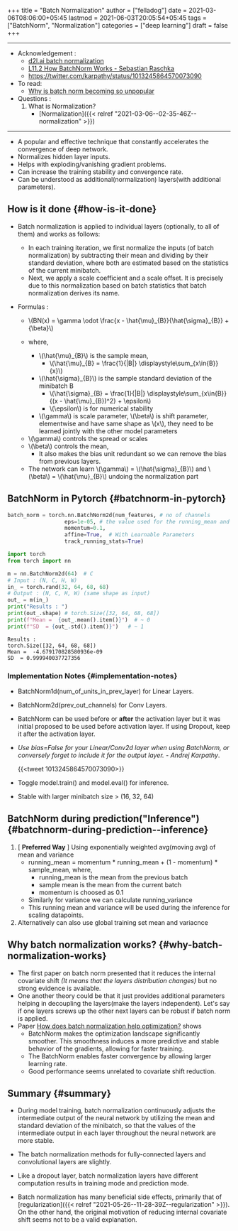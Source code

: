 +++
title = "Batch Normalization"
author = ["felladog"]
date = 2021-03-06T08:06:00+05:45
lastmod = 2021-06-03T20:05:54+05:45
tags = ["BatchNorm", "Normalization"]
categories = ["deep learning"]
draft = false
+++

---

-   Acknowledgement :
    -   [d2l.ai batch normalization](https://d2l.ai/chapter%5Fconvolutional-modern/batch-norm.html)
    -   [L11.2 How BatchNorm Works - Sebastian Raschka](https://www.youtube.com/watch?v=34PDIFvvESc&list=PLTKMiZHVd%5F2KJtIXOW0zFhFfBaJJilH51&index=83)
    -   <https://twitter.com/karpathy/status/1013245864570073090>
-   To read:
    -   [Why is batch norm becoming so unpopular](https://www.reddit.com/r/MachineLearning/comments/nnivo6/d%5Fwhy%5Fis%5Fbatch%5Fnorm%5Fbecoming%5Fso%5Funpopular/)
-   Questions :
    1.  What is Normalization?
        -   [Normalization]({{< relref "2021-03-06--02-35-46Z--normalization" >}})

---

-   A popular and effective technique that constantly accelerates the convergence of deep network.
-   Normalizes hidden layer inputs.
-   Helps with exploding/vanishing gradient problems.
-   Can increase the training stability and convergence rate.
-   Can be understood as additional(normalization) layers(with additional parameters).


## How is it done {#how-is-it-done}

-   Batch normalization is applied to individual layers (optionally, to all of them) and works as follows:
    -   In each training iteration, we first normalize the inputs (of batch normalization) by subtracting their mean and dividing by their standard deviation, where both are estimated based on the statistics of the current minibatch.
    -   Next, we apply a scale coefficient and a scale offset. It is precisely due to this normalization based on batch statistics that batch normalization derives its name.

-   Formulas :

    -   \\(BN(x) = \gamma \odot \frac{x - \hat{\mu}\_{B}}{\hat{\sigma}\_{B}} + {\beta}\\)

    -   where,
        -   \\(\hat{\mu}\_{B}\\) is the sample mean,
            -   \\(\hat{\mu}\_{B}  = \frac{1}{|B|} \displaystyle\sum\_{x\in{B}} {x}\\)
        -   \\(\hat{\sigma}\_{B}\\) is the sample standard deviation of the minibatch B
            -   \\(\hat{\sigma}\_{B} = \frac{1}{|B|} \displaystyle\sum\_{x\in{B}} {(x - \hat{\mu}\_{B})^2} + \epsilon\\)
            -   \\(\epsilon\\) is for numerical stability
        -   \\(\gamma\\) is scale parameter, \\(\beta\\) is shift parameter, elementwise and have same shape as \\(x\\), they need to be learned jointly with the other model parameters

    <!--listend-->

    -   \\(\gamma\\) controls the spread or scales
    -   \\(\beta\\) controls the mean,
        -   It also makes the bias unit redundant so we can remove the bias from previous layers.
    -   The network can learn \\(\gamma\\) = \\(\hat{\sigma}\_{B}\\) and \\(\beta\\) = \\(\hat{\mu}\_{B}\\) undoing the normalization part


## BatchNorm in Pytorch {#batchnorm-in-pytorch}

```python
batch_norm = torch.nn.BatchNorm2d(num_features, # no of channels
				  eps=1e-05, # the value used for the running_mean and running_var computation.
				  momentum=0.1,
				  affine=True,  # With Learnable Parameters
				  track_running_stats=True)
```

```python
import torch
from torch import nn

m = nn.BatchNorm2d(64)  # C
# Input : (N, C, H, W)
in_ = torch.rand(32, 64, 68, 68)
# Output : (N, C, H, W) (same shape as input)
out_ = m(in_)
print("Results : ")
print(out_.shape) # torch.Size([32, 64, 68, 68])
print(f"Mean =  {out_.mean().item()}")  # ~ 0
print(f"SD  = {out_.std().item()}")   # ~ 1
```

```text
Results :
torch.Size([32, 64, 68, 68])
Mean =  -4.679170828580936e-09
SD  = 0.999940037727356
```


### Implementation Notes {#implementation-notes}

-   BatchNorm1d(num\_of\_units\_in\_prev\_layer) for Linear Layers.
-   BatchNorm2d(prev\_out\_channels) for Conv Layers.
-   BatchNorm can be used before or **after** the activation layer but it was initial proposed to be used before activation layer. If using Dropout, keep it after the activation layer.
-   _Use bias=False for your Linear/Conv2d layer when using BatchNorm, or conversely forget to include it for the output layer. - Andrej Karpathy_.

    {{<tweet 1013245864570073090>}}

-   Toggle model.train() and model.eval() for inference.
-   Stable with larger minibatch size > (16, 32, 64)


## BatchNorm during prediction("Inference") {#batchnorm-during-prediction--inference}

1.  [ **Preferred Way** ] Using exponentially weighted avg(moving avg) of mean and variance
    -   running\_mean = momentum \* running\_mean + (1 - momentum) \* sample\_mean, where,
        -   running\_mean is the mean from the previous batch
        -   sample mean is the mean from the current batch
        -   momentum is choosed as 0.1
    -   Similarly for variance we can calculate running\_variance
    -   This running mean and variance will be used during the inference for scaling datapoints.
2.  Alternatively can also use global training set mean and variacnce


## Why batch normalization works? {#why-batch-normalization-works}

-   The first paper on batch norm presented that it reduces the internal covariate shift _(It means that the layers distribution changes)_ but no strong evidence is available.
-   One another theory could be that it just provides additional parameters helping in decoupling the layers(make the layers independent). Let's say if one layers screws up the other next layers can be robust if batch norm is applied.
-   Paper [How does batch normalization help optimization?](https://arxiv.org/abs/1805.11604) shows
    -   BatchNorm makes the optimization landscape significantly smoother. This smoothness induces a more predictive and stable behavior of the gradients, allowing for faster training.
    -   The BatchNorm enables faster convergence by allowing larger learning rate.
    -   Good performance seems unrelated to covariate shift reduction.


## Summary {#summary}

-   During model training, batch normalization continuously adjusts the intermediate output of the neural network by utilizing the mean and standard deviation of the minibatch, so that the values of the intermediate output in each layer throughout the neural network are more stable.

-   The batch normalization methods for fully-connected layers and convolutional layers are slightly.

-   Like a dropout layer, batch normalization layers have different computation results in training mode and prediction mode.

-   Batch normalization has many beneficial side effects, primarily that of [regularization]({{< relref "2021-05-26--11-28-39Z--regularization" >}}). On the other hand, the original motivation of reducing internal covariate shift seems not to be a valid explanation.
